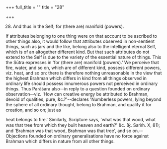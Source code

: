 +++
full_title = ""
title = "28"

+++


28. And thus in the Self; for (there are) manifold (powers).

If attributes belonging to one thing were on that account to be ascribed to other things also, it would follow that attributes observed in non-sentient things, such as jars and the like, belong also to the intelligent eternal Self, which is of an altogether different kind. But that such attributes do not extend to the Self is due to the variety of the essential nature of things. This the Sūtra expresses in 'for (there are) manifold (powers).' We perceive that fire, water, and so on, which are of different kind, possess different powers, viz. heat, and so on: there is therefore nothing unreasonable in the view that the highest Brahman which differs in kind from all things observed in ordinary life should possess innumerous powers not perceived in ordinary things. Thus Parāśara also--in reply to a question founded on ordinary observation--viz. 'How can creative energy be attributed to Brahman, devoid of qualities, pure, &c.?'--declares 'Numberless powers, lying beyond the sphere of all ordinary thought, belong to Brahman, and qualify it for creation, and so on; just as

heat belongs to fire.' Similarly, Scripture says, 'what was that wood, what was that tree from which they built heaven and earth?' &c. (R̥. Saṁh. X, 81); and 'Brahman was that wood, Brahman was that tree', and so on.--Objections founded on ordinary generalisations have no force against Brahman which differs in nature from all other things.

